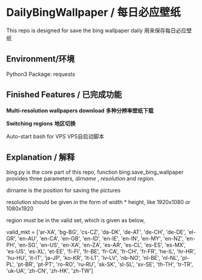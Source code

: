 # DailyBingWallpaper / 每日必应壁纸
This repo is designed for save the bing wallpaper daily
用来保存每日必应壁纸

## Environment/环境
Python3
Package:
requests

## Finished Features / 已完成功能
**Multi-resolution wallpapers download**
**多种分辨率壁纸下载**

**Switching regions**
**地区切换**

Auto-start bash for VPS
VPS自启动脚本

## Explanation / 解释


bing.py is the core part of this repo, function bing.save_bing_wallpaper provides three parameters, *dirname* , *resolution* and *region*.

dirname is the position for saving the pictures

resolution should be given in the form of width * height, like 1920x1080 or 1080x1920

region must be in the valid set, which is given as below,


valid_mkt = ['ar-XA', 'bg-BG', 'cs-CZ', 'da-DK', 'de-AT',
    'de-CH', 'de-DE', 'el-GR', 'en-AU', 'en-CA', 'en-GB', 'en-ID',
    'en-IE', 'en-IN', 'en-MY', 'en-NZ', 'en-PH', 'en-SG', 'en-US',
    'en-XA', 'en-ZA', 'es-AR', 'es-CL', 'es-ES', 'es-MX', 'es-US',
    'es-XL', 'et-EE', 'fi-FI', 'fr-BE', 'fr-CA', 'fr-CH', 'fr-FR',
    'he-IL', 'hr-HR', 'hu-HU', 'it-IT', 'ja-JP', 'ko-KR', 'lt-LT',
    'lv-LV', 'nb-NO', 'nl-BE', 'nl-NL', 'pl-PL', 'pt-BR', 'pt-PT',
    'ro-RO', 'ru-RU', 'sk-SK', 'sl-SL', 'sv-SE', 'th-TH', 'tr-TR',
    'uk-UA', 'zh-CN', 'zh-HK', 'zh-TW']

